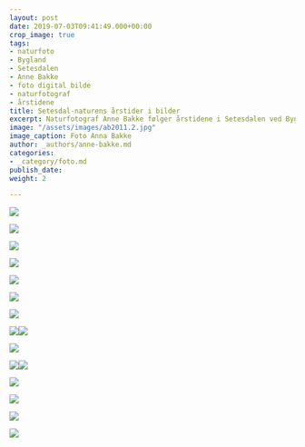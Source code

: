```yaml
---
layout: post
date: 2019-07-03T09:41:49.000+00:00
crop_image: true
tags:
- naturfoto
- Bygland
- Setesdalen
- Anne Bakke
- foto digital bilde
- naturfotograf
- årstidene
title: Setesdal-naturens årstider i bilder
excerpt: Naturfotograf Anne Bakke følger årstidene i Setesdalen ved Byglandsfjorden.
image: "/assets/images/ab2011.2.jpg"
image_caption: Foto Anna Bakke
author: _authors/anne-bakke.md
categories:
- _category/foto.md
publish_date: 
weight: 2

---
```

![](/assets/images/ab2012.jpg)

![](/assets/images/ab6.JPG)

![](/assets/images/ab.eik.jpg)

![](/assets/images/ab.1007-1.jpg)

![](/assets/images/grendi-1.jpg)

![](/assets/images/ab.08.jpg)

![](/assets/images/ab3-3.jpg)

![](/assets/images/grendi2-3.jpg)![](/assets/images/ab8.jpg)

![](/assets/images/ab2011-1.jpg)

![](/assets/images/ab2012.jpg)![](/assets/images/grendi2.jpg)

![](/assets/images/ab4-1.jpg)

![](/assets/images/ab2011.1.jpg)

![](/assets/images/ab12.jpg)

![](/assets/images/ab2011.0-2.jpg)